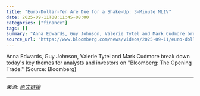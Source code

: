 ```yaml
---
title: "Euro-Dollar-Yen Are Due for a Shake-Up: 3-Minute MLIV"
date: 2025-09-11T08:11:45+08:00
categories: ["finance"]
tags: []
summary: "Anna Edwards, Guy Johnson, Valerie Tytel and Mark Cudmore break down today's key themes for analysts and investors on \"Bloomberg: The Opening Trade.\" (Source: Bloomberg)"
source_url: "https://www.bloomberg.com/news/videos/2025-09-11/euro-dollar-yen-are-due-for-a-shake-up-3-minute-mliv-video"
---
```


Anna Edwards, Guy Johnson, Valerie Tytel and Mark Cudmore break down today's key themes for analysts and investors on "Bloomberg: The Opening Trade." (Source: Bloomberg)

---

*来源: [原文链接](https://www.bloomberg.com/news/videos/2025-09-11/euro-dollar-yen-are-due-for-a-shake-up-3-minute-mliv-video)*
